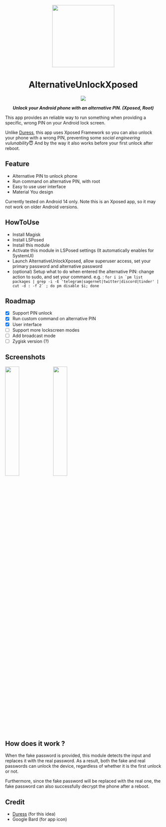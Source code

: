 <p align="center">
<image style="height:200px;display:inline" src="https://github.com/leohearts/AlternativeUnlockXposed/assets/24632029/c34ef40f-6968-418b-8a4a-62667708187b" height="200px" />
<h1 align="center">AlternativeUnlockXposed</h1>
<small><p align="center"><img src='https://img.shields.io/github/v/release/leohearts/AlternativeUnlockXposed'></p></small>
<b><i><p align="center">Unlock your Android phone with an alternative PIN. (Xposed, Root)</p></i></b>
</p>

This app provides an reliable way to run something when providing a specific, wrong PIN on your Android lock screen.

Unlike [Duress](https://play.google.com/store/apps/details?id=me.lucky.duress&hl=en&gl=US), this app uses Xposed Framework so you can also unlock your phone with a wrong PIN, preventing some *social engineering vulunability*😇 And by the way it also works before your first unlock after reboot.

## Feature

- Alternative PIN to unlock phone
- Run command on alternative PIN, with root
- Easy to use user interface
- Material You design

Currently tested on Android 14 only. Note this is an Xposed app, so it may not work on older Android versions.

## HowToUse

- Install Magisk
- Install LSPosed
- Install this module
- Activate this module in LSPosed settings (It automatically enables for SystemUI)
- Launch AlternativeUnlockXposed, allow superuser access, set your primary password and alternative password
- (optional) Setup what to do when entered the alternative PIN: change action to sudo, and set your command.
e.g. : ``for i in `pm list packages | grep -i -E 'telegram|sagernet|twitter|discord|tinder' | cut -d : -f 2` ; do pm disable $i; done``

## Roadmap
- [x] Support PIN unlock
- [x] Run custom command on alternative PIN
- [x] User interface
- [ ] Support more lockscreen modes
- [ ] Add broadcast mode
- [ ] Zygisk version (?)

## Screenshots

<img width=30% src="https://github.com/leohearts/AlternativeUnlockXposed/assets/24632029/dc4e953e-84d3-44d2-90f8-1fabee249f62">
<img width=30% src="https://github.com/leohearts/AlternativeUnlockXposed/assets/24632029/14464a95-1d45-47fa-8fc1-1b70584adc46">

## How does it work ?

When the fake password is provided, this module detects the input and replaces it with the real password. As a result, both the fake and real passwords can unlock the device, regardless of whether it is the first unlock or not.

Furthermore, since the fake password will be replaced with the real one, the fake password can also successfully decrypt the phone after a reboot.

## Credit

- [Duress](https://play.google.com/store/apps/details?id=me.lucky.duress&hl=en&gl=US) (for this idea)
- Google Bard (for app icon)
